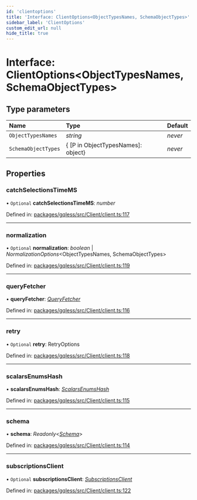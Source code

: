 ```yaml
---
id: 'clientoptions'
title: 'Interface: ClientOptions<ObjectTypesNames, SchemaObjectTypes>'
sidebar_label: 'ClientOptions'
custom_edit_url: null
hide_title: true
---
```


# Interface: ClientOptions<ObjectTypesNames, SchemaObjectTypes\>

## Type parameters

| Name                | Type                               | Default |
| :------------------ | :--------------------------------- | :------ |
| `ObjectTypesNames`  | _string_                           | _never_ |
| `SchemaObjectTypes` | { [P in ObjectTypesNames]: object} | _never_ |

## Properties

### catchSelectionsTimeMS

• `Optional` **catchSelectionsTimeMS**: _number_

Defined in: [packages/gqless/src/Client/client.ts:117](https://github.com/gqless/gqless/blob/41c894a/packages/gqless/src/Client/client.ts#L117)

---

### normalization

• `Optional` **normalization**: _boolean_ \| _NormalizationOptions_<ObjectTypesNames, SchemaObjectTypes\>

Defined in: [packages/gqless/src/Client/client.ts:119](https://github.com/gqless/gqless/blob/41c894a/packages/gqless/src/Client/client.ts#L119)

---

### queryFetcher

• **queryFetcher**: [_QueryFetcher_](../modules.md#queryfetcher)

Defined in: [packages/gqless/src/Client/client.ts:116](https://github.com/gqless/gqless/blob/41c894a/packages/gqless/src/Client/client.ts#L116)

---

### retry

• `Optional` **retry**: RetryOptions

Defined in: [packages/gqless/src/Client/client.ts:118](https://github.com/gqless/gqless/blob/41c894a/packages/gqless/src/Client/client.ts#L118)

---

### scalarsEnumsHash

• **scalarsEnumsHash**: [_ScalarsEnumsHash_](../modules.md#scalarsenumshash)

Defined in: [packages/gqless/src/Client/client.ts:115](https://github.com/gqless/gqless/blob/41c894a/packages/gqless/src/Client/client.ts#L115)

---

### schema

• **schema**: _Readonly_<[_Schema_](schema.md)\>

Defined in: [packages/gqless/src/Client/client.ts:114](https://github.com/gqless/gqless/blob/41c894a/packages/gqless/src/Client/client.ts#L114)

---

### subscriptionsClient

• `Optional` **subscriptionsClient**: [_SubscriptionsClient_](subscriptionsclient.md)

Defined in: [packages/gqless/src/Client/client.ts:122](https://github.com/gqless/gqless/blob/41c894a/packages/gqless/src/Client/client.ts#L122)
